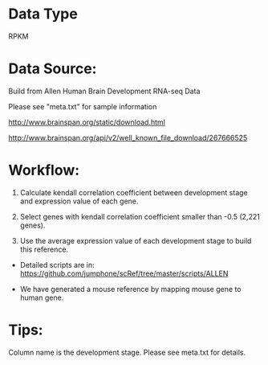 # Data Type

RPKM

# Data Source:

Build from Allen Human Brain Development RNA-seq Data

Please see "meta.txt" for sample information

http://www.brainspan.org/static/download.html

http://www.brainspan.org/api/v2/well_known_file_download/267666525

# Workflow:

1. Calculate kendall correlation coefficient between development stage and expression value of each gene.

2. Select genes with kendall correlation coefficient smaller than -0.5 (2,221 genes). 

3. Use the average expression value of each development stage to build this reference.

* Detailed scripts are in: https://github.com/jumphone/scRef/tree/master/scripts/ALLEN

* We have generated a mouse reference by mapping mouse gene to human gene.

# Tips:

Column name is the development stage. Please see meta.txt for details.

